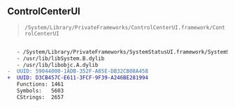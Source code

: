 ## ControlCenterUI

> `/System/Library/PrivateFrameworks/ControlCenterUI.framework/ControlCenterUI`

```diff

   - /System/Library/PrivateFrameworks/SystemStatusUI.framework/SystemStatusUI
   - /usr/lib/libSystem.B.dylib
   - /usr/lib/libobjc.A.dylib
-  UUID: 59044000-1ADB-352F-A85E-DB32CB08A458
+  UUID: D3CB457C-E611-3FCF-9F39-A246BE281994
   Functions: 1461
   Symbols:   5603
   CStrings:  2657

```
